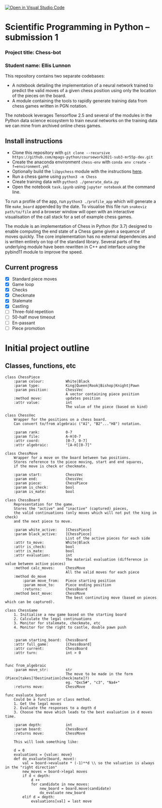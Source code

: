 [![Open in Visual Studio Code](https://classroom.github.com/assets/open-in-vscode-f059dc9a6f8d3a56e377f745f24479a46679e63a5d9fe6f495e02850cd0d8118.svg)](https://classroom.github.com/online_ide?assignment_repo_id=6124259&assignment_repo_type=AssignmentRepo)
# Scientific Programming in Python – submission 1

### Project title: Chess-bot

### Student name: Ellis Lunnon

This repository contains two separate codebases:
- A notebook detailing the implementation of a neural network trained to predict the valid moves of a given chess position using only the location of the pieces on the board.
- A module containing the tools to rapidly generate training data from chess games written in PGN notation.

The notebook leverages Tensorflow 2.5 and several of the modules in the Python data science ecosystem to train neural networks on the training data we can mine from archived online chess games.

## Install instructions
- Clone this repository with `git clone --recursive https://github.com/mpags-python/coursework2021-sub3-mr55p-dev.git`
- Create the anaconda environment `chess-env` with `conda env create -f=environment.yml`
- Optionally build the `libpychess` module with the instructions [here](https://github.com/mr55p-dev/pychessbinds).
- Run a chess game using `python3 -m Chess`
- Create training data with `python3 ./generate_data.py`
- Open the notebook `task.ipynb` using `jupyter notebook` at the command line.

To run a profile of the app, run `python3 ./profile_app` which will generate a file `make_board` appended by the date.
To visualise this file run `snakeviz path/to/file` and a browser window will open with an interactive visualisation of
the call stack for a set of example chess games.

The module is an implementation of Chess in Python (for 3.7) designed to enable computing the end state of a Chess game given a sequence of moves quickly. The core implementation has no external dependencies and is written entirely on top of the standard library. Several parts of the underlying module have been rewritten in C++ and interface using the pybind11 module to improve the speed. 

## Current progress
- [x] Standard piece moves
- [x] Game loop
- [x] Checks
- [x] Checkmate
- [x] Stalemate
- [x] Castling
- [ ] Three-fold repetition
- [ ] 50-half move timeout
- [ ] En-passant
- [ ] Piece promotion

# Initial project outline

## Classes, functions, etc
```
class ChessPiece
	:param colour: 			White|Black
	:param type: 			King|Queen|Rook|Bishop|Knight|Pawn
	:param position: 		ChessVec
							A vector containing piece position
	:method move: 			updates position
	:attr value: 			int
							The value of the piece (based on kind)

class ChessVec
	Wrapper for the positions on a chess board.
	Can convert to/from algebraic ("A1", "B2"..."H8") notation.

	:param rank: 			0-7
	:param file: 			A-H|0-7
	:attr coord: 			[0-7, 0-7]
	:attr algebraic: 		"[A-H][0-7]"

class ChessMove
	Wrapper for a move on the board between two positions.
	Stores reference to the piece moving, start and end squares,
	if the move is check or checkmate.

	:param start: 			ChessVec
	:param end: 			ChessVec
	:param piece: 			ChessPiece
	:param is_check: 		bool
	:param is_mate: 		bool

class ChessBoard
	Representation for the game.
	Stores the "active" and "inactive" (captured) pieces,
	the valid continuations (only moves which will not put the king in check)
	and the next piece to move.

	:param white_active:	[ChessPiece]
	:param black_active:	[ChessPiece]
							List of the active pieces for each side
	:attr to_move: 			White|Black
	:attr is_check: 		bool
	:attr is_mate: 			bool
	:attr evaluation: 		int
							The material evaluation (difference in value between active pieces)
	:method calc_moves: 	ChessMove
							All the valid moves for each piece
	:method do_move
		:param move_from: 	Piece starting position
		:param move_to: 	Piece ending position
		:returns: 			ChessBoard
	:method best_move: 		ChessMove
							The best continuting move (based on pieces which can be captured).

class ChessGame
	1. Initialise a new game based on the starting board
	2. Calculate the legal continuations
	3. Monitor for stalemate, checkmate, etc
	4. Monitor for the right to castle, double pawn push
		

	:param starting_board: 	ChessBoard
	:attr full_game: 		[ChessBoard]
	:attr current: 			ChessBoard
	:attr turn: 			int > 0


func from_algebraic
	:param move_str: 		str
							The move to be made in the form (Piece[takes]?Destination[check|mate]?)
							eg. "Qxc5#", "c3", "Na4+"
	:returns move: 			ChessMove

func evaluate_board
	Could be a function or class method.
	1. Get the legal moves
	2. Evaluate the responses to a depth d
	3. Choose the move which leads to the best evaluation in d moves time.

	:param depth: 			int
	:param board: 			ChessBoard
	:returns move: 			ChessMove

	This will look something like:

	d = 0
	evaluations = {value: move}
	def do_evaluate(board, move):
		val = board->evaluate * (-1)**d \\ so the valuation is always in the "right direction"
		new_moves = board->legal moves
		if d < depth:
			d ++
			for candidate in new_moves:
				new_board = board.move(candidate)
				do_evaluate new_board
		elif d = depth:
			evaluations[val] = last move
```
